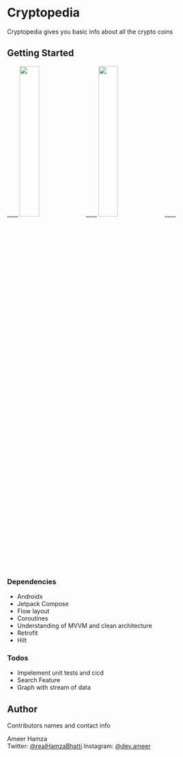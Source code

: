 # Cryptopedia

Cryptopedia gives you basic info about all the crypto coins

## Getting Started

____ <img src="https://i.imgur.com/qeBayC8.png" width="30%"></img> ____ <img src="https://i.imgur.com/bEcTdRN.png" width="30%"></img> ____ 

### Dependencies

* Androidx
* Jetpack Compose
* Flow layout
* Coroutines
* Understanding of MVVM and clean architecture
* Retrofit
* Hilt

### Todos

* Impelement unit tests and cicd
* Search Feature
* Graph with stream of data

## Author

Contributors names and contact info

Ameer Hamza  
Twitter: [@realHamzaBhatti](https://twitter.com/ameerpro)
Instagram: [@dev.ameer](https://instagram.com/dev.ameer)
